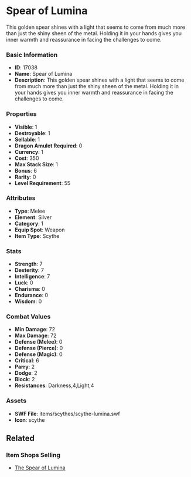 # Spear of Lumina

This golden spear shines with a light that seems to come from much more than just the shiny sheen of the metal. Holding it in your hands gives you inner warmth and reassurance in facing the challenges to come.

### Basic Information

- **ID**: 17038
- **Name**: Spear of Lumina
- **Description**: This golden spear shines with a light that seems to come from much more than just the shiny sheen of the metal. Holding it in your hands gives you inner warmth and reassurance in facing the challenges to come.

### Properties

- **Visible**: 1
- **Destroyable**: 1
- **Sellable**: 1
- **Dragon Amulet Required**: 0
- **Currency**: 1
- **Cost**: 350
- **Max Stack Size**: 1
- **Bonus**: 6
- **Rarity**: 0
- **Level Requirement**: 55

### Attributes

- **Type**: Melee
- **Element**: Silver
- **Category**: 1
- **Equip Spot**: Weapon
- **Item Type**: Scythe

### Stats

- **Strength**: 7
- **Dexterity**: 7
- **Intelligence**: 7
- **Luck**: 0
- **Charisma**: 0
- **Endurance**: 0
- **Wisdom**: 0

### Combat Values

- **Min Damage**: 72
- **Max Damage**: 72
- **Defense (Melee)**: 0
- **Defense (Pierce)**: 0
- **Defense (Magic)**: 0
- **Critical**: 6
- **Parry**: 2
- **Dodge**: 2
- **Block**: 2
- **Resistances**: Darkness,4,Light,4

### Assets

- **SWF File**: items/scythes/scythe-lumina.swf
- **Icon**: scythe

## Related

### Item Shops Selling

- [The Spear of Lumina](../item-shops/545-the-spear-of-lumina.md)

